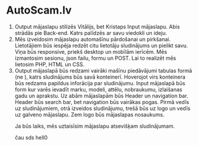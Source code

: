 # AutoScam.lv
 1. Output mājaslapu stilizēs Vitālijs, bet Kristaps Input mājaslapu. Abis strādās pie Back-end. Katrs palīdzēs ar savu viedokli un ideju.
 2. Mēs izveidosim mājaslapu automašīnu pārdošanai un pirkšanai. 
 Lietotājiem būs iespēja redzēt citu lietotāju sludinājums un pielikt savu.
 Viņa būs responsive, priekš desktop un mobīlām ierīcēm. 
 Mēs izmantosim sesionu, json failu, formu un POST. 
 Lai to realizēt mēs lietosim PHP, HTML un CSS.
 3. Output mājaslapā būs redzami vairāki mašīnu piedāvājumi tabulas formā (ne <table>), katrs sludinājums būs savā konteinerī. Hoverojot virs konteinera būs redzams papildus inforācija par sludinājumu. Input mājaslapā būs form kur varēs ievadīt marku, modeli, attēlu, nobraukumu, izlaišanas gadu un aprakstu. Uz abām mājaslapām būs Header un navigation bar. Header būs search bar, bet navigation būs vairākas pogas. Pirmā vedīs uz sludinājumiem, otrā izveidos sludinājumu, trešā būs uz logo un vedīs uz galveno mājaslapu. Zem logo būs mājaslapas nosaukums.

 Ja būs laiks, mēs uztaisīsim mājaslapu atsevišķam sludinājumam.

čau sds hell0
